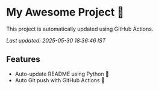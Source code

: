 # My Awesome Project 🚀

This project is automatically updated using GitHub Actions.

_Last updated: 2025-05-30 18:36:46 IST_

## Features
- Auto-update README using Python 🐍
- Auto Git push with GitHub Actions 🤖
